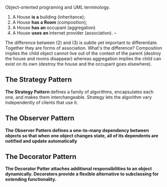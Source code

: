 Object-oriented programing and UML terminology.
1. A House <b> is a </b> building (inheritance);
2. A House <b> has a Room </b> (composition);
3. A House <b> has an </b> occupant (aggregation)
4. A House <b> uses an </b> internet provider (association). – 


The difference between (2) and (3) is subtle yet important to differentiate. Together they are forms of association. What's the difference? Composition implies the child object cannot live out of the context of the parent (destroy the house and rooms disappear) whereas aggregation implies the child can exist on its own (destroy the house and the occupant goes elsewhere).

## The Strategy Pattern
<b> The Strategy Pattern </b> defines a family of algorithms, encapsulates each one, and makes them interchangeable. Strategy lets the algorithm vary independently of clients that use it.
 
## The Observer Pattern
 <b> The Observer Pattern defines a one-to-many dependency between objects so that when one object changes state, all of its dependents are notified and update automatically

## The Decorator Pattern
<b> The Decorator Patter </b> attaches additional responsibilities to an object dynamically. Decorators provide a flexible alternative to subclassing for extending functionality.

